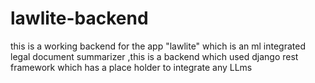 # lawlite-backend
this is a working backend for the app "lawlite" which is an ml integrated legal document summarizer ,this is a backend which used django rest framework which has a place holder to integrate any LLms 
